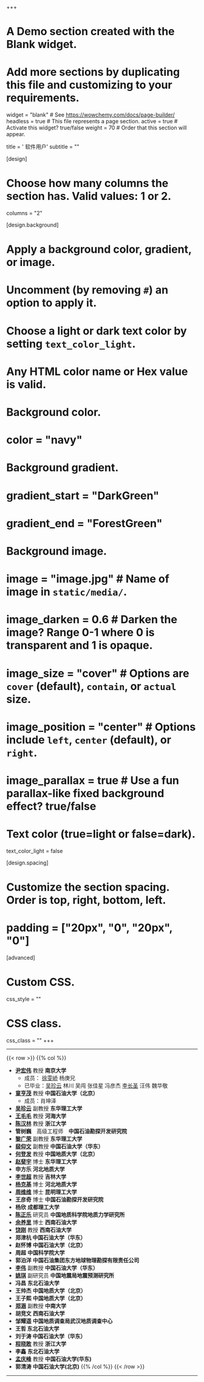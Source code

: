 +++
# A Demo section created with the Blank widget.
# Add more sections by duplicating this file and customizing to your requirements.

widget = "blank"  # See https://wowchemy.com/docs/page-builder/
headless = true  # This file represents a page section.
active = true  # Activate this widget? true/false
weight = 70  # Order that this section will appear.

title = '<i class="fa-solid fa-users"></i> 软件用户'
subtitle = ""

[design]
  # Choose how many columns the section has. Valid values: 1 or 2.
  columns = "2"

[design.background]
  # Apply a background color, gradient, or image.
  #   Uncomment (by removing `#`) an option to apply it.
  #   Choose a light or dark text color by setting `text_color_light`.
  #   Any HTML color name or Hex value is valid.

  # Background color.
  # color = "navy"

  # Background gradient.
  # gradient_start = "DarkGreen"
  # gradient_end = "ForestGreen"

  # Background image.
  # image = "image.jpg"  # Name of image in `static/media/`.
  # image_darken = 0.6  # Darken the image? Range 0-1 where 0 is transparent and 1 is opaque.
  # image_size = "cover"  #  Options are `cover` (default), `contain`, or `actual` size.
  # image_position = "center"  # Options include `left`, `center` (default), or `right`.
  # image_parallax = true  # Use a fun parallax-like fixed background effect? true/false

  # Text color (true=light or false=dark).
  text_color_light = false

[design.spacing]
  # Customize the section spacing. Order is top, right, bottom, left.
  # padding = ["20px", "0", "20px", "0"]

[advanced]
 # Custom CSS.
 css_style = ""

 # CSS class.
 css_class = ""
+++

---

{{< row >}}
{{% col %}}
- [**尹宏伟**](http://es.nju.edu.cn/yhw/list.htm) 教授 **南京大学**
	- 成员：  [徐雯峤](/about/xuwenqiao/) 杨庚兄 
	- 已毕业：[吴珍云](/about/wuzhenyun/) 林川 吴闯 张佳星 冯彦杰 [李长圣](/about/lichangsheng/) 汪伟 魏华敬 
- [**童亨茂**](http://www.cup.edu.cn/geosci/szdw/jiaoshou/50739.htm) 教授 **中国石油大学（北京）**
	- 成员：肖坤泽
- [**吴珍云**](/about/wuzhenyun/) 副教授 **东华理工大学**
- [**王毛毛**](http://hyxy.hhu.edu.cn/2016/0622/c8640a104824/page.htm) 教授 **河海大学**
- [**陈汉林**](https://person.zju.edu.cn/hlchentectonic) 教授 **浙江大学**
- **管树巍**　高级工程师　**中国石油勘探开发研究院** 
- [**黎广荣**](https://dkxy.ecut.edu.cn/92/3d/c259a37437/page.htm) 副教授 **东华理工大学**
- [**裴仰文**](http://geori.upc.edu.cn/2019/0505/c10381a204727/page.htm) 副教授 **中国石油大学（华东）**
- [**何登发**](https://www1.cugb.edu.cn/profAbout.action?zgh=2006012028) 教授 **中国地质大学（北京）**
- [**赵斐宇**](https://sgmt.ecut.edu.cn/6e/b1/c3800a93873/page.htm) 博士 **东华理工大学**
- **申方乐**  **河北地质大学**
- [**李世超**](https://teachers.jlu.edu.cn/Li/zh_CN/index.htm) 教授 **吉林大学**
- [**杨克基**](https://zyxy.hgu.edu.cn/szdw/dzx.htm) 博士 **河北地质大学**
- [**周维维**](https://gzy.kmust.edu.cn/info/1072/1672.htm)  博士 **昆明理工大学**
- **王彦奇** 博士 **中国石油勘探开发研究院**
- **杨欣**  **成都理工大学**
- [**陈正乐**](http://edu.cags.ac.cn/teachercontent.php?iid=514)  研究员 **中国地质科学院地质力学研究所**
- [**余养里**](https://www.swpu.edu.cn/dky/szdw/jsml/jcdzjys/js1/yyl.htm) 博士 **西南石油大学**
- [**饶刚**](https://www.swpu.edu.cn/dky/szdw/jsml/jcdzjys/js/rg.htm)  教授 **西南石油大学**
- **郑津杭 中国石油大学（华东）**
- **赵怀博** **中国石油大学（北京）**
- **周超**  **中国科学院大学**
- **郭泊洋** **中国石油集团东方地球物理勘探有限责任公司**
- [**李伟**](https://geori.upc.edu.cn/_s46/2018/0620/c10381a156239/page.psp)  副教授 **中国石油大学（华东）**
- [**姚琪**](https://www.ief.ac.cn/dsdw/info/2022/69589.html)  副研究员 **中国地震局地震预测研究所**
- **冯昌** **东北石油大学**
- **王帅杰** **中国地质大学（北京）**
- **王子熙** **中国地质大学（北京）**
- [**郑涵**](https://faculty.csu.edu.cn/zhenghan/zh_CN/) 副教授 **中南大学**
- **胡竞文** **西南石油大学**
- **邹耀遥** **中国地质调查局武汉地质调查中心**
- **王哲 东北石油大学**
- **刘于涛 中国石油大学（华东）**
- [**程晓敢**](https://mypage.zju.edu.cn/0099139/592577.html) 教授 **浙江大学**
- **李鑫** **东北石油大学**
- [**孟庆峰**](https://geori.upc.edu.cn/2021/0513/c10382a335351/page.htm) 教授 **中国石油大学(华东)**
- **郭清涛** **中国石油大学(北京)**
{{% /col %}}
{{< /row >}}


---
